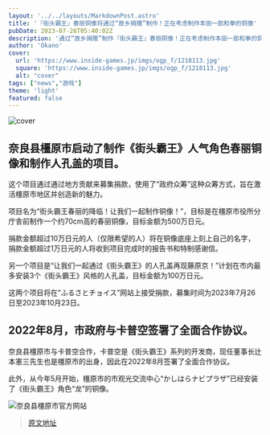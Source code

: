 ```yaml
---
layout: '../../layouts/MarkdownPost.astro'
title: '『街头霸王』春丽铜像将通过“故乡捐赠”制作！正在考虑制作本田一郎和拳的铜像'
pubDate: 2023-07-26T05:40:02Z
description: '通过“故乡捐赠”制作『街头霸王』春丽铜像！正在考虑制作本田一郎和拳的铜像'
author: 'Okano'
cover:
  url: 'https://www.inside-games.jp/imgs/ogp_f/1218113.jpg'
  square: 'https://www.inside-games.jp/imgs/ogp_f/1218113.jpg'
  alt: "cover"
tags: ["news","游戏"]
theme: 'light'
featured: false
---
```


![cover](https://www.inside-games.jp/imgs/ogp_f/1218113.jpg)

## 奈良县橿原市启动了制作《街头霸王》人气角色春丽铜像和制作人孔盖的项目。

这个项目通过通过地方贡献来募集捐款，使用了“政府众筹”这种众筹方式，旨在激活橿原市地区并创造新的魅力。

项目名为“街头霸王春丽的降临！让我们一起制作铜像！”，目标是在橿原市役所分庁舎前制作一个约70cm高的春丽铜像，目标金额为500万日元。

捐款金额超过10万日元的人（仅限希望的人）将在铜像底座上刻上自己的名字，捐款金额超过1万日元的人将收到项目完成时的报告书和特制感谢信。

另一个项目是“让我们一起通过《街头霸王》的人孔盖再现藤原京！”计划在市内最多安装3个《街头霸王》风格的人孔盖，目标金额为100万日元。

这两个项目将在“ふるさとチョイス”网站上接受捐款，募集时间为2023年7月26日至2023年10月23日。

## 2022年8月，市政府与卡普空签署了全面合作协议。

奈良县橿原市与卡普空合作，卡普空是《街头霸王》系列的开发商，现任董事长辻本憲三先生也是橿原市的出身，因此在2022年8月签署了全面合作协议。

此外，从今年5月开始，橿原市的市观光交流中心“かしはらナビプラザ”已经安装了《街头霸王》角色“龙”的铜像。

![奈良县橿原市官方网站](https://www.inside-games.jp/imgs/zoom/1218111.png)

>[原文地址](https://www.inside-games.jp/article/2023/07/26/147417.html)  